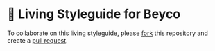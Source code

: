 # 🎨 Living Styleguide for Beyco

To collaborate on this living styleguide, please [fork](https://docs.github.com/en/pull-requests/collaborating-with-pull-requests/working-with-forks/about-forks) this repository and create a [pull request](https://docs.github.com/en/pull-requests/collaborating-with-pull-requests/proposing-changes-to-your-work-with-pull-requests/creating-a-pull-request-from-a-fork).
